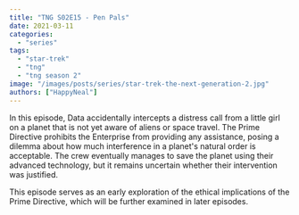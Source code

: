 ```yaml
---
title: "TNG S02E15 - Pen Pals"
date: 2021-03-11
categories: 
  - "series"
tags: 
  - "star-trek"
  - "tng"
  - "tng season 2"
image: "/images/posts/series/star-trek-the-next-generation-2.jpg"
authors: ["HappyNeal"]
---
```

In this episode, Data accidentally intercepts a distress call from a little girl on a planet that is not yet aware of aliens or space travel. The Prime Directive prohibits the Enterprise from providing any assistance, posing a dilemma about how much interference in a planet's natural order is acceptable. The crew eventually manages to save the planet using their advanced technology, but it remains uncertain whether their intervention was justified.

This episode serves as an early exploration of the ethical implications of the Prime Directive, which will be further examined in later episodes.
